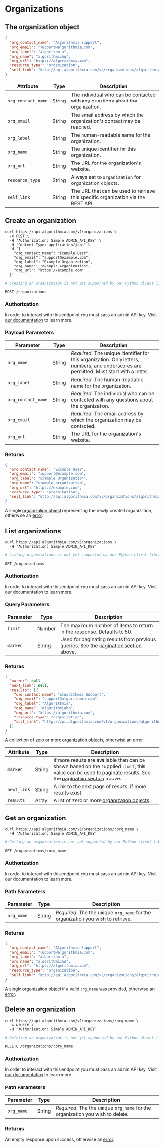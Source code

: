 # Organizations

## The organization object

```json
{
  "org_contact_name": "Algorithmia Support",
  "org_email": "support@algorithmia.com",
  "org_label": "Algorithmia",
  "org_name": "algorithmiahq",
  "org_url": "https://algorithmia.com",
  "resource_type": "organization",
  "self_link": "http://api.algorithmia.com/v1/organizations/algorithmiahq"
}
```

|Attribute|Type|Description|
|-|-|-|
|`org_contact_name`|String|The individual who can be contacted with any questions about the organization.|
|`org_email`|String|The email address by which the organization's contact may be reached.|
|`org_label`|String|The human-readable name for the organization.|
|`org_name`|String|The unique identifier for this organization.|
|`org_url`|String|The URL for the organization's website.|
|`resource_type`|String|Always set to `organization` for organization objects.|
|`self_link`|String|The URL that can be used to retrieve this specific organization via the REST API.|

## Create an organization

```shell
curl https://api.algorithmia.com/v1/organizations \
  -X POST \
  -H 'Authorization: Simple ADMIN_API_KEY' \
  -H 'Content-Type: application/json' \
  -d '{
    "org_contact_name": "Example User",
    "org_email": "support@example.com",
    "org_label": "Example Organization",
    "org_name": "example_organization",
    "org_url": "https://example.com"
  }'
```

```python
# Creating an organization is not yet supported by our Python client library.
```

`POST /organizations`

### Authorization

In order to interact with this endpoint you must pass an admin API key. Visit [our documentation](https://algorithmia.com/developers/platform/customizing-api-keys#admin-api-keys) to learn more.

### Payload Parameters

|Parameter|Type|Description|
|-|-|-|
|`org_name`|String|*Required*. The unique identifier for this organization. Only letters, numbers, and underscores are permitted. Must start with a letter.|
|`org_label`|String|*Required*. The human-readable name for the organization.|
|`org_contact_name`|String|*Required*. The individual who can be contacted with any questions about the organization.|
|`org_email`|String|*Required*. The email address by which the organization may be contacted.|
|`org_url`|String|The URL for the organization's website.|

### Returns 

```json
{
  "org_contact_name": "Example User",
  "org_email": "support@example.com",
  "org_label": "Example Organization",
  "org_name": "example_organization",
  "org_url": "https://example.com",
  "resource_type": "organization",
  "self_link": "http://api.algorithmia.com/v1/organizations/algorithmiahq"
}
```

A single [organization object](#the-organization-object) representing the newly created organization, otherwise an [error](#errors).

## List organizations

```shell
curl https://api.algorithmia.com/v1/organizations \
  -H 'Authorization: Simple ADMIN_API_KEY'
```

```python
# Listing organizations is not yet supported by our Python client library.
```

`GET /organizations`

### Authorization

In order to interact with this endpoint you must pass an admin API key. Visit [our documentation](/developers/platform/customizing-api-keys#admin-api-keys) to learn more.

### Query Parameters

|Parameter|Type|Description|
|-|-|-|
|`limit`|Number|The maximum number of items to return in the response. Defaults to 50.|
|`marker`|String|Used for paginating results from previous queries. See the [pagination section](#pagination) above.|

### Returns

```json
{
  "marker": null,
  "next_link": null,
  "results": [{
    "org_contact_name": "Algorithmia Support",
    "org_email": "support@algorithmia.com",
    "org_label": "Algorithmia",
    "org_name": "algorithmiahq",
    "org_url": "https://algorithmia.com",
    "resource_type": "organization",
    "self_link": "http://api.algorithmia.com/v1/organizations/algorithmiahq"
  }]
}
```

A collection of zero or more [organization objects](#the-organization-object), otherwise an [error](#errors).

|Attribute|Type|Description|
|-|-|-|
|`marker`|String|If more results are available than can be shown based on the supplied `limit`, this value can be used to paginate results. See the [pagination section](#pagination) above.|
|`next_link`|String|A link to the next page of results, if more results exist.|
|`results`|Array|A list of zero or more [organization objects](#the-organization-object).|

## Get an organization

```shell
curl https://api.algorithmia.com/v1/organizations/:org_name \
  -H 'Authorization: Simple ADMIN_API_KEY'
```

```python
# Getting an organization is not yet supported by our Python client library.
```

`GET /organizations/:org_name`

### Authorization

In order to interact with this endpoint you must pass an admin API key. Visit [our documentation](/developers/platform/customizing-api-keys#admin-api-keys) to learn more.

### Path Parameters

|Parameter|Type|Description|
|-|-|-|
|`org_name`|String|*Required*. The the unique `org_name` for the organization you wish to retrieve.|

### Returns 

```json
{
  "org_contact_name": "Algorithmia Support",
  "org_email": "support@algorithmia.com",
  "org_label": "Algorithmia",
  "org_name": "algorithmiahq",
  "org_url": "https://algorithmia.com",
  "resource_type": "organization",
  "self_link": "http://api.algorithmia.com/v1/organizations/algorithmiahq"
}
```

A single [organization object](#the-organization-object) if a valid `org_name` was provided, otherwise an [error](#errors).

## Delete an organization

```shell
curl https://api.algorithmia.com/v1/organizations/:org_name \
  -X DELETE \
  -H 'Authorization: Simple ADMIN_API_KEY'
```

```python
# Deleting an organization is not yet supported by our Python client library.
```

`DELETE /organizations/:org_name`

### Authorization

In order to interact with this endpoint you must pass an admin API key. Visit [our documentation](/developers/platform/customizing-api-keys#admin-api-keys) to learn more.

### Path Parameters

|Parameter|Type|Description|
|-|-|-|
|`org_name`|String|*Required*. The the unique `org_name` for the organization you wish to delete.|

### Returns

An empty response upon success, otherwise an [error](#errors).
